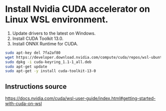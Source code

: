 # Install Nvidia CUDA accelerator on Linux WSL environment.

1. Update drivers to the latest on Windows.
2. Install CUDA Toolkit 13.0.
3. Install ONNX Runtime for CUDA.

```bash
sudo apt-key del 7fa2af80
wget https://developer.download.nvidia.com/compute/cuda/repos/wsl-ubuntu/x86_64/cuda-keyring_1.1-1_all.deb
sudo dpkg -i cuda-keyring_1.1-1_all.deb
sudo apt-get update
sudo apt-get -y install cuda-toolkit-13-0
```

## Instructions source
https://docs.nvidia.com/cuda/wsl-user-guide/index.html#getting-started-with-cuda-on-wsl